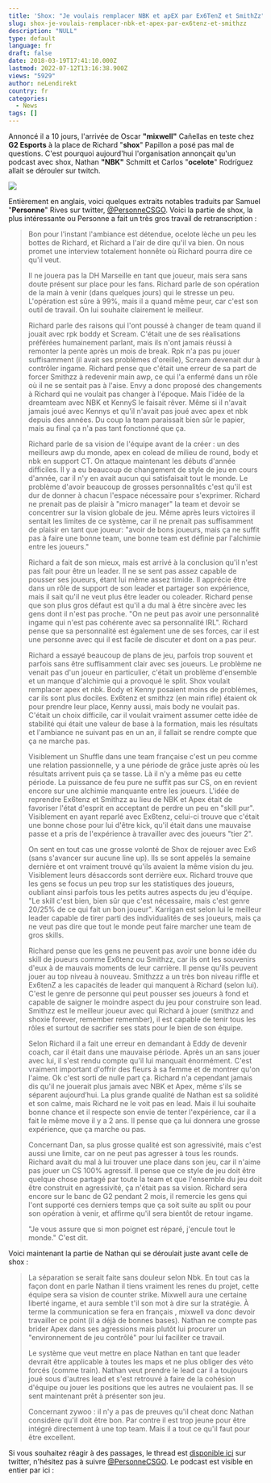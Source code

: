 ```yaml
---
title: 'Shox: "Je voulais remplacer NBK et apEX par Ex6TenZ et SmithZz"'
slug: shox-je-voulais-remplacer-nbk-et-apex-par-ex6tenz-et-smithzz
description: "NULL"
type: default
language: fr
draft: false
date: 2018-03-19T17:41:10.000Z
lastmod: 2022-07-12T13:16:38.900Z
views: "5929"
author: neLendirekt
country: fr
categories:
  - News
tags: []
---
```

Annoncé il a 10 jours, l'arrivée de Oscar **"mixwell"** Cañellas en teste chez **G2 Esports** à la place de Richard "**shox**" Papillon a posé pas mal de questions. C'est pourquoi aujourd'hui l'organisation annonçait qu'un podcast avec shox, Nathan **"NBK"** Schmitt et Carlos "**ocelote**" Rodríguez allait se dérouler sur twitch. 

![](/images/articles/5aafd09c9d865/images/AkgvWKsEphtRxpwDFk66YT6KxW4ZXSOvc4TMLmv6.jpeg)

Entièrement en anglais, voici quelques extraits notables traduits par Samuel "**Personne**" Rives sur twitter, [@PersonneCSGO](https://twitter.com/PersonneCSGO). Voici la partie de shox, la plus intéressante ou Personne a fait un très gros travail de retranscription :

> Bon pour l'instant l'ambiance est détendue, ocelote lèche un peu les bottes de Richard, et Richard a l'air de dire qu'il va bien. On nous promet une interview totalement honnête où Richard pourra dire ce qu'il veut.
> 
> Il ne jouera pas la DH Marseille en tant que joueur, mais sera sans doute présent sur place pour les fans. Richard parle de son opération de la main à venir (dans quelques jours) qui le stresse un peu. L'opération est sûre à 99%, mais il a quand même peur, car c'est son outil de travail. On lui souhaite clairement le meilleur.
> 
> Richard parle des raisons qui l'ont poussé à changer de team quand il jouait avec rpk boddy et Scream. C'était une de ses réalisations préférées humainement parlant, mais ils n'ont jamais réussi à remonter la pente après un mois de break. Rpk n'a pas pu jouer suffisamment (il avait ses problèmes d'oreille), Scream devenait dur à contrôler ingame. Richard pense que c'était une erreur de sa part de forcer Smithzz à redevenir main awp, ce qui l'a enfermé dans un rôle où il ne se sentait pas à l'aise. Envy a donc proposé des changements à Richard qui ne voulait pas changer à l'époque. Mais l'idée de la dreamteam avec NBK et KennyS le faisait rêver. Même si il n'avait jamais joué avec Kennys et qu'il n'avait pas joué avec apex et nbk depuis des années. Du coup la team paraissait bien sûr le papier, mais au final ça n'a pas tant fonctionné que ça.
> 
> Richard parle de sa vision de l'équipe avant de la créer : un des meilleurs awp du monde, apex en colead de milieu de round, body et nbk en support CT. On attaque maintenant les débuts d'année difficiles. Il y a eu beaucoup de changement de style de jeu en cours d'année, car il n'y en avait aucun qui satisfaisait tout le monde. Le problème d'avoir beaucoup de grosses personnalités c'est qu'il est dur de donner à chacun l'espace nécessaire pour s'exprimer. Richard ne prenait pas de plaisir à "micro manager" la team et devoir se concentrer sur la vision globale de jeu. Même après leurs victoires il sentait les limites de ce système, car il ne prenait pas suffisamment de plaisir en tant que joueur: "avoir de bons joueurs, mais ça ne suffit pas à faire une bonne team, une bonne team est définie par l'alchimie entre les joueurs."
> 
> Richard a fait de son mieux, mais est arrivé à la conclusion qu'il n'est pas fait pour être un leader. Il ne se sent pas assez capable de pousser ses joueurs, étant lui même assez timide. Il apprécie être dans un rôle de support de son leader et partager son expérience, mais il sait qu'il ne veut plus être leader ou coleader. Richard pense que son plus gros défaut est qu'il a du mal à être sincère avec les gens dont il n'est pas proche. "On ne peut pas avoir une personnalité ingame qui n'est pas cohérente avec sa personnalité IRL". Richard pense que sa personnalité est également une de ses forces, car il est une personne avec qui il est facile de discuter et dont on a pas peur.
> 
> Richard a essayé beaucoup de plans de jeu, parfois trop souvent et parfois sans être suffisamment clair avec ses joueurs. Le problème ne venait pas d'un joueur en particulier, c'était un problème d'ensemble et un manque d'alchimie qui a provoqué le split. Shox voulait remplacer apex et nbk. Body et Kenny posaient moins de problèmes, car ils sont plus dociles. Ex6tenz et smithzz (en main rifle) étaient ok pour prendre leur place, Kenny aussi, mais body ne voulait pas. C'était un choix difficile, car il voulait vraiment assumer cette idée de stabilité qui était une valeur de base à la formation, mais les résultats et l'ambiance ne suivant pas en un an, il fallait se rendre compte que ça ne marche pas.
> 
> Visiblement un Shuffle dans une team française c'est un peu comme une relation passionnelle, y a une période de grâce juste après où les résultats arrivent puis ça se tasse. Là il n'y a même pas eu cette période. La puissance de feu pure ne suffit pas sur CS, on en revient encore sur une alchimie manquante entre les joueurs. L'idée de reprendre Ex6tenz et Smithzz au lieu de NBK et Apex était de favoriser l'état d'esprit en acceptant de perdre un peu en "skill pur". Visiblement en ayant reparlé avec Ex6tenz, celui-ci trouve que c'était une bonne chose pour lui d'être kick, qu'il était dans une mauvaise passe et a pris de l'expérience à travailler avec des joueurs "tier 2". 
> 
> On sent en tout cas une grosse volonté de Shox de rejouer avec Ex6 (sans s'avancer sur aucune line up). Ils se sont appelés la semaine dernière et ont vraiment trouvé qu'ils avaient la même vision du jeu. Visiblement leurs désaccords sont derrière eux. Richard trouve que les gens se focus un peu trop sur les statistiques des joueurs, oubliant ainsi parfois tous les petits autres aspects du jeu d'équipe. "Le skill c'est bien, bien sûr que c'est nécessaire, mais c'est genre 20/25% de ce qui fait un bon joueur". Karrigan est selon lui le meilleur leader capable de tirer parti des individualités de ses joueurs, mais ça ne veut pas dire que tout le monde peut faire marcher une team de gros skills.
> 
> Richard pense que les gens ne peuvent pas avoir une bonne idée du skill de joueurs comme Ex6tenz ou Smithzz, car ils ont les souvenirs d'eux à de mauvais moments de leur carrière. Il pense qu'ils peuvent jouer au top niveau à nouveau. Smithzzz a un très bon niveau riffle et Ex6tenZ a les capacités de leader qui manquent à Richard (selon lui). C'est le genre de personne qui peut pousser ses joueurs à fond et capable de saigner le moindre aspect du jeu pour construire son lead. Smithzz est le meilleur joueur avec qui Richard à jouer (smithzz and shoxie forever, remember remember), il est capable de tenir tous les rôles et surtout de sacrifier ses stats pour le bien de son équipe.
> 
> Selon Richard il a fait une erreur en demandant à Eddy de devenir coach, car il était dans une mauvaise période. Après un an sans jouer avec lui, il s'est rendu compte qu'il lui manquait énormément. C'est vraiment important d'offrir des fleurs à sa femme et de montrer qu'on l'aime. Ok c'est sorti de nulle part ça. Richard n'a cependant jamais dis qu'il ne jouerait plus jamais avec NBK et Apex, même s'ils se séparent aujourd’hui. La plus grande qualité de Nathan est sa solidité et son calme, mais Richard ne le voit pas en lead. Mais il lui souhaite bonne chance et il respecte son envie de tenter l'expérience, car il a fait le même move il y a 2 ans. Il pense que ça lui donnera une grosse expérience, que ça marche ou pas.
> 
> Concernant Dan, sa plus grosse qualité est son agressivité, mais c'est aussi une limite, car on ne peut pas agresser à tous les rounds. Richard avait du mal à lui trouver une place dans son jeu, car il n'aime pas jouer un CS 100% agressif. Il pense que ce style de jeu doit être quelque chose partagé par toute la team et que l'ensemble du jeu doit être construit en agressivité, ça n'était pas sa vision. Richard sera encore sur le banc de G2 pendant 2 mois, il remercie les gens qui l'ont supporté ces derniers temps que ça soit suite au split ou pour son opération à venir, et affirme qu'il sera bientôt de retour ingame.
> 
> "Je vous assure que si mon poignet est réparé, j'encule tout le monde." C'est dit.

Voici maintenant la partie de Nathan qui se déroulait juste avant celle de shox : 

> La séparation se serait faite sans douleur selon Nbk. En tout cas la façon dont en parle Nathan il tiens vraiment les renes du projet, cette équipe sera sa vision de counter strike. Mixwell aura une certaine liberté ingame, et aura semble t'il son mot à dire sur la stratégie. À terme la communication se fera en français , mixwell va donc devoir travailler ce point (il a déjà de bonnes bases). Nathan ne compte pas brider Apex dans ses agressions mais plutôt lui procurer un "environnement de jeu contrôlé" pour lui faciliter ce travail. 
> 
> Le système que veut mettre en place Nathan en tant que leader devrait être applicable à toutes les maps et ne plus obliger des véto forcés (comme train). Nathan veut prendre le lead car il a toujours joué sous d'autres lead et s'est retrouvé à faire de la cohésion d'équipe ou jouer les positions que les autres ne voulaient pas. Il se sent maintenant prêt à présenter son jeu. 
> 
> Concernant zywoo : il n'y a pas de preuves qu'il cheat donc Nathan considère qu'il doit être bon. Par contre il est trop jeune pour être intégré directement à une top team. Mais il a tout ce qu'il faut pour être excellent.

Si vous souhaitez réagir à des passages, le thread est [disponible ici](https://twitter.com/PersonneCSGO/status/975764025308000259) sur twitter, n'hésitez pas à suivre [@PersonneCSGO](https://twitter.com/PersonneCSGO). Le podcast est visible en entier par ici : 
